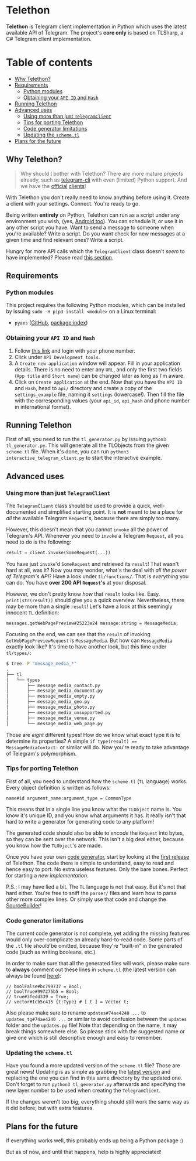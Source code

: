 # Telethon
**Telethon** is Telegram client implementation in Python which uses the latest available API of Telegram.
The project's **core only** is based on TLSharp, a C# Telegram client implementation.

# Table of contents
- [Why Telethon?](#why-telethon)
- [Requirements](#requirements)
  - [Python modules](#python-modules)
  - [Obtaining your `API ID` and `Hash`](#obtaining-your-api-id-and-hash)
- [Running Telethon](#running-telethon)
- [Advanced uses](#advanced-uses)
  - [Using more than just `TelegramClient`](#using-more-than-just-telegramclient)
  - [Tips for porting Telethon](#tips-for-porting-telethon)
  - [Code generator limitations](#code-generator-limitations)
  - [Updating the `scheme.tl`](#updating-the-schemetl)
- [Plans for the future](#plans-for-the-future)

## Why Telethon?
> Why should I bother with Telethon? There are more mature projects already, such as
> [telegram-cli](https://github.com/vysheng/tg) with even (limited) Python support. And we have the
> [official](https://github.com/telegramdesktop/tdesktop) [clients](https://github.com/DrKLO/Telegram)!

With Telethon you don't really need to know anything before using it. Create a client with your settings.
Connect. You're ready to go.

Being written **entirely** on Python, Telethon can run as a script under any environment you wish, (yes,
[Android too](https://f-droid.org/repository/browse/?fdfilter=termux&fdid=com.termux)). You can schedule it,
or use it in any other script you have. Want to send a message to someone when you're available? Write a script.
Do you want check for new messages at a given time and find relevant ones? Write a script.

Hungry for more API calls which the `TelegramClient` class doesn't _seem_ to have implemented?
Please read [this section](#using-more-than-just-telegramclient).

## Requirements
### Python modules
This project requires the following Python modules, which can be installed by issuing `sudo -H pip3 install <module>` on a
Linux terminal:
- `pyaes` ([GitHub](https://github.com/ricmoo/pyaes), [package index](https://pypi.python.org/pypi/pyaes))

### Obtaining your `API ID` and `Hash`
1. Follow [this link](https://my.telegram.org) and login with your phone number.
2. Click under `API Development tools`.
3. A `Create new application` window will appear. Fill in your application details.
There is no need to enter any `URL`, and only the first two fields (`App title` and `Short name`)
can be changed later as long as I'm aware.
4. Click on `Create application` at the end. Now that you have the `API ID` and `Hash`,
head to `api/` directory and create a copy of the `settings_example` file, naming it `settings` (lowercase!).
Then fill the file with the corresponding values (your `api_id`, `api_hash` and phone number in international format).

## Running Telethon
First of all, you need to run the `tl_generator.py` by issuing `python3 tl_generator.py`. This will generate all the
TLObjects from the given `scheme.tl` file. When it's done, you can run `python3 interactive_telegram_client.py` to
start the interactive example.

## Advanced uses
### Using more than just `TelegramClient`
The `TelegramClient` class should be used to provide a quick, well-documented and simplified starting point.
It is **not** meant to be a place for _all_ the available Telegram `Request`'s, because there are simply too many.

However, this doesn't mean that you cannot `invoke` all the power of Telegram's API. Whenever you need to `invoke`
a Telegram `Request`, all you need to do is the following:
```python
result = client.invoke(SomeRequest(...))
```

You have just `invoke`'d `SomeRequest` and retrieved its `result`! That wasn't hard at all, was it? Now you may wonder,
what's the deal with _all the power of Telegram's API_? Have a look under `tl/functions/`.
That is _everything_ you can do. You have **over 200 API `Request`'s** at your disposal.

However, we don't pretty know _how_ that `result` looks like. Easy. `print(str(result))` should give you a quick overview.
Nevertheless, there may be more than a single `result`! Let's have a look at this seemingly innocent `TL` definition:

`messages.getWebPagePreview#25223e24 message:string = MessageMedia;`

Focusing on the end, we can see that the `result` of invoking `GetWebPagePreviewRequest` is `MessageMedia`. But how
can `MessageMedia` exactly look like? It's time to have another look, but this time under `tl/types/`:
```sh
$ tree -P "message_media_*"
.
├── tl
│   └── types
│       ├── message_media_contact.py
│       ├── message_media_document.py
│       ├── message_media_empty.py
│       ├── message_media_geo.py
│       ├── message_media_photo.py
│       ├── message_media_unsupported.py
│       ├── message_media_venue.py
│       └── message_media_web_page.py
```
Those are _eight_ different types! How do we know what exact type it is to determine its properties? A simple
`if type(result) == MessageMediaContact:` or similar will do. Now you're ready to take advantage of Telegram's polymorphism.

### Tips for porting Telethon
First of all, you need to understand how the `scheme.tl` (`TL` language) works. Every object definition is written as follows:

`name#id argument_name:argument_type = CommonType`

This means that in a single line you know what the `TLObject` name is. You know it's unique ID,
and you know what arguments it has. It really isn't that hard to write a generator for generating code to any platform!

The generated code should also be able to _encode_ the `Request` into bytes, so they can be sent over the network.
This isn't a big deal either, because you know how the `TLObject`'s are made.

Once you have your own [code generator](tl_generator.py), start by looking at the
[first release](https://github.com/LonamiWebs/Telethon/releases/tag/v0.1) of Telethon.
The code there is simple to understand, easy to read and hence easy to port. No extra useless features.
Only the bare bones. Perfect for starting a _new implementation_.

P.S.: I may have lied a bit. The `TL` language is not that easy. But it's not that hard either.
You're free to sniff the `parser/` files and learn how to parse other more complex lines.
Or simply use that code and change the [SourceBuilder](parser/source_builder.py)!

### Code generator limitations
The current code generator is not complete, yet adding the missing features would only over-complicate an already hard-to-read code.
Some parts of the `.tl` file _should_ be omitted, because they're "built-in" in the generated code (such as writing booleans, etc.).

In order to make sure that all the generated files will work, please make sure to **always** comment out these lines in `scheme.tl`
(the latest version can always be found
[here](https://github.com/telegramdesktop/tdesktop/blob/master/Telegram/SourceFiles/mtproto/scheme.tl)):

```tl
// boolFalse#bc799737 = Bool;
// boolTrue#997275b5 = Bool;
// true#3fedd339 = True;
// vector#1cb5c415 {t:Type} # [ t ] = Vector t;
```

Also please make sure to rename `updates#74ae4240 ...` to `updates_tg#74ae4240 ...` or similar to avoid confusion between
the `updates` folder and the `updates.py` file! Note that depending on the name, it may break things somewhere else. So
please stick with the suggested name or give one which is still descriptive enough and easy to remember.

### Updating the `scheme.tl`
Have you found a more updated version of the `scheme.tl` file? Those are great news! Updating is as simple as grabbing the
[latest version](https://github.com/telegramdesktop/tdesktop/blob/master/Telegram/SourceFiles/mtproto/scheme.tl) and
replacing the one you can find in this same directory by the updated one. Don't forget to run `python3 tl_generator.py`
afterwards and specifying the new layer number to be used when creating the `TelegramClient`.

If the changes weren't too big, everything should still work the same way as it did before; but with extra features.

## Plans for the future
If everything works well, this probably ends up being a Python package :)

But as of now, and until that happens, help is highly appreciated!
